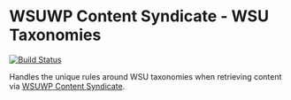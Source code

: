 # WSUWP Content Syndicate - WSU Taxonomies

[![Build Status](https://travis-ci.org/washingtonstateuniversity/WSUWP-Content-Syndicate-WSU-Taxonomies.svg?branch=master)](https://travis-ci.org/washingtonstateuniversity/WSUWP-Content-Syndicate-WSU-Taxonomies)

Handles the unique rules around WSU taxonomies when retrieving content via [WSUWP Content Syndicate](https://github.com/washingtonstateuniversity/WSUWP-Content-Syndicate).
